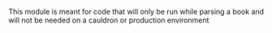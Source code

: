 This module is meant for code that will only be run while parsing a book and will not be needed on a cauldron or production environment
